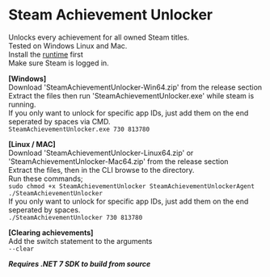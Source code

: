 # Steam Achievement Unlocker
Unlocks every achievement for all owned Steam titles.<br>
Tested on Windows Linux and Mac.<br>
Install the [runtime](https://dotnet.microsoft.com/en-us/download/dotnet/7.0) first<br>
Make sure Steam is logged in.<br>

**[Windows]**<br>
Download 'SteamAchievementUnlocker-Win64.zip' from the release section<br>
Extract the files then run 'SteamAchievementUnlocker.exe' while steam is running.<br>
If you only want to unlock for specific app IDs, just add them on the end seperated by spaces via CMD.<br>
`SteamAchievementUnlocker.exe 730 813780`<br>

**[Linux / MAC]**<br>
Download 'SteamAchievementUnlocker-Linux64.zip' or 'SteamAchievementUnlocker-Mac64.zip' from the release section<br>
Extract the files, then in the CLI browse to the directory.<br>
Run these commands;<br>
`sudo chmod +x SteamAchievementUnlocker SteamAchievementUnlockerAgent`<br>
`./SteamAchievementUnlocker`<br>
If you only want to unlock for specific app IDs, just add them on the end seperated by spaces.<br>
`./SteamAchievementUnlocker 730 813780`<br>

**[Clearing achievements]**<br>
Add the switch statement to the arguments<br>
`--clear`

_**Requires .NET 7 SDK to build from source**_<br>